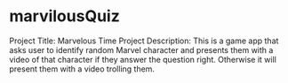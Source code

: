 # marvilousQuiz

Project Title: Marvelous Time
Project Description: This is a game app that asks user to identify random Marvel character and presents them with a video of that character if they answer the question right. Otherwise it will present them with a video trolling them.
